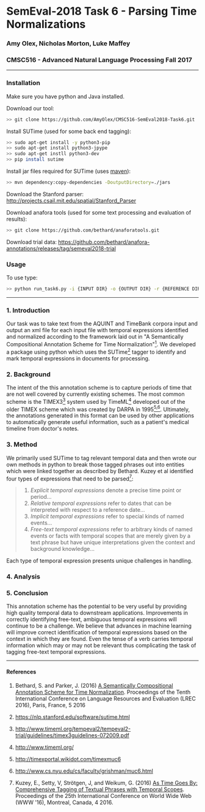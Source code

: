 # SemEval-2018 Task 6 - Parsing Time Normalizations

### Amy Olex, Nicholas Morton, Luke Maffey
### CMSC516 - Advanced Natural Language Processing Fall 2017
---
### Installation
Make sure you have python and Java installed.

Download our tool:
```bash
>> git clone https://github.com/AmyOlex/CMSC516-SemEval2018-Task6.git
```

Install SUTime (used for some back end tagging):
```bash
>> sudo apt-get install -y python3-pip
>> sudo apt-get install python3-jpype 
>> sudo apt-get instll python3-dev
>> pip install sutime
  ```
Install jar files required for SUTime (uses [maven](https://www.vultr.com/docs/how-to-install-apache-maven-on-ubuntu-16-04)):
```bash
>> mvn dependency:copy-dependencies -DoutputDirectory=./jars
```

Download the Stanford parser:
<http://projects.csail.mit.edu/spatial/Stanford_Parser>

Download anafora tools (used for some text processing and evaluation of results):
```bash
>> git clone https://github.com/bethard/anaforatools.git
```

Download trial data:
<https://github.com/bethard/anafora-annotations/releases/tag/semeval2018-trial>


### Usage
To use type:

```bash
>> python run_task6.py -i {INPUT DIR} -o {OUTPUT DIR} -r {REFERENCE DIR} -j {JAR DIR}(default is ./jars) -a {ANAFORA DIR}(default is ./anaforatools)
```

---

### 1.  Introduction
Our task was to take text from the AQUINT and TimeBank corpora input and output an xml file for each input file with temporal expressions identified and normalized according to the framework laid out in "A Semantically Compositional Annotation Scheme for Time Normalization"[<sup>1</sup>](#references).  We developed a package using python which uses the SUTime[<sup>2</sup>](#references) tagger to identify and mark temporal expressions in documents for processing.


### 2.  Background
The intent of the this annotation scheme is to capture periods of time that are not well covered by currently existing schemes.  The most common scheme is the TIMEX3[<sup>3</sup>](#references) system used by TimeML[<sup>4</sup>](#references) developed out of the older TIMEX scheme which was created by DARPA in 1995[<sup>5,6</sup>](#references).  Ultimately, the annotations generated in this format can be used by other applications to automatically generate useful information, such as a patient's medical timeline from doctor's notes. 


### 3.  Method
We primarily used SUTime to tag relevant temporal data and then wrote our own methods in python to break those tagged phrases out into entities which were linked together as described by Bethard.  Kuzey et al identified four types of expressions that need to be parsed[<sup>7</sup>](#references):
> 1. _Explicit temporal expressions_ denote a precise time point or period...
> 2. _Relative temporal expressions_ refer to dates that can be interpreted with respect to a reference date...
> 3. _Implicit temporal expressions_ refer to special kinds of named events...
> 4. _Free-text temporal expressions_ refer to arbitrary kinds of named events or facts with temporal scopes that are merely given by a text phrase but have unique interpretations given the context and background knowledge...

Each type of temporal expression presents unique challenges in handling.

### 4.  Analysis


### 5.  Conclusion
This annotation scheme has the potential to be very useful by providing high quality temporal data to downstream applications.  Improvements in correctly identifying free-text, ambiguous temporal expressions will continue to be a challenge.  We believe that advances in machine learning will improve correct identification of temporal expressions based on the context in which they are found.  Even the tense of a verb carries temporal information which may or may not be relevant thus complicating the task of tagging free-text temporal expressions. 


---
#### References

1. Bethard, S. and Parker, J. (2016) [A Semantically Compositional Annotation Scheme for Time Normalization](http://www.lrec-conf.org/proceedings/lrec2016/pdf/288_Paper.pdf). Proceedings of the Tenth International Conference on Language Resources and Evaluation (LREC 2016), Paris, France, 5 2016

2. <https://nlp.stanford.edu/software/sutime.html>

3. <http://www.timeml.org/tempeval2/tempeval2-trial/guidelines/timex3guidelines-072009.pdf>

4. <http://www.timeml.org/>

5. <http://timexportal.wikidot.com/timexmuc6>

6. <http://www.cs.nyu.edu/cs/faculty/grishman/muc6.html>

7. Kuzey, E., Setty, V, Strötgen, J, and Weikum, G. (2016) [As Time Goes By: Comprehensive Tagging of Textual Phrases with Temporal Scopes](https://dl.acm.org/citation.cfm?id=2883055). Proceedings of the 25th International Conference on World Wide Web (WWW '16), Montreal, Canada, 4 2016.